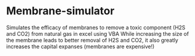 # Membrane-simulator
Simulates the efficacy of membranes to remove a toxic component (H2S and CO2) from natural gas in excel using VBA
While increasing the size of the membrane leads to better removal of H2S and CO2, it also greatly increases the capital expanses (membranes are expensive!)
